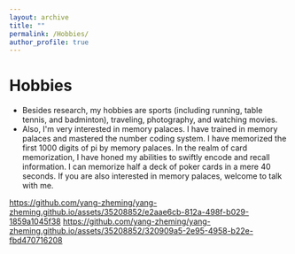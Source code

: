 ```yaml
---
layout: archive
title: ""
permalink: /Hobbies/
author_profile: true
---
```




Hobbies
===
* Besides research, my hobbies are sports (including running, table tennis, and badminton), traveling, photography, and watching movies.
* Also, I'm very interested in memory palaces. I have trained in memory palaces and mastered the number coding system. I have memorized the first 1000 digits of pi by memory palaces.  In the realm of card memorization, I have honed my abilities to swiftly encode and recall information. I can memorize half a deck of poker cards in a mere 40 seconds. If you are also interested in memory palaces, welcome to talk with me.




https://github.com/yang-zheming/yang-zheming.github.io/assets/35208852/e2aae6cb-812a-498f-b029-1859a1045f38
                                                                                                                                                        https://github.com/yang-zheming/yang-zheming.github.io/assets/35208852/320909a5-2e95-4958-b22e-fbd470716208

